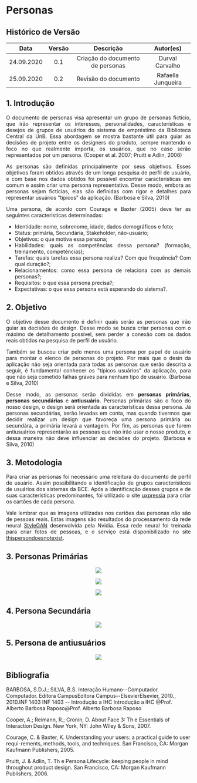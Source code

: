 # Personas

## Histórico de Versão
|    Data    | Versão | Descrição            | Autor(es)       |
| :--------: | :----: | :------------------: | :-------------: |
| 24.09.2020 |  0.1   | Criação do documento de personas | Durval Carvalho |
| 25.09.2020 |  0.2   | Revisão do documento | Rafaella Junqueira |

<div align="justify">
    
## 1. Introdução

O documento de personas visa apresentar um grupo de personas fictício, que irão representar os interesses, personalidades, características e desejos de grupos de usuários do sistema de empréstimo da Biblioteca Central da UnB. Essa abordagem se mostra bastante útil para guiar as decisões de projeto entre os designers do produto, sempre mantendo o foco no que realmente importa, os usuários, que no caso serão representados por um persona. (Cooper et al. 2007; Pruitt e Adlin, 2006)

As personas são definidas principalmente por seus objetivos. Esses objetivos foram obtidos através de um longa pesquisa de perfil de usuário, e com base nos dados obtidos foi possível encontrar características em comum e assim criar uma persona representativa. Desse modo, embora as personas sejam fictícias, elas são definidas com rigor e detalhes para representar usuários "típicos" da aplicação. (Barbosa e Silva, 2010)

Uma persona, de acordo com Courage e Baxter (2005) deve ter as seguintes caracteristicas determinadas:
- Identidade: nome, sobrenome, idade, dados demográficos e foto;
- Status: primária, Secundária, Stakeholder, não-usuário;
- Objetivos: o que motiva essa persona;
- Habilidades: quais as competências dessa persona? (formação, treinamento, competências);
- Tarefas: quais tarefas essa persona realiza? Com que frequência? Com qual duração?;
- Relacionamentos: como essa persona de relaciona com as demais personas?;
- Requisitos: o que essa persona precisa?;
- Expectativas: o que essa persona está esperando do sistema?.

## 2. Objetivo

O objetivo desse documento é definir quais serão as personas que irão guiar as decisões de design. Desse modo se busca criar personas com o máximo de detalhamento possível, sem perder a conexão com os dados reais obtidos na pesquisa de perfil de usuário.

Também se buscou criar pelo menos uma persona por papel de usuário para montar o elenco de personas do projeto. Por mais que o desin da aplicação não seja orientada para todas as personas que serão descrita a seguir, é fundamental conhecer os "típicos usuários" da aplicação, para que não seja cometido falhas graves para nenhum tipo de usuário. (Barbosa e Silva, 2010)

Desse modo, as personas serão divididas em **personas primárias**, **personas secundárias** e **antiusuário**. Personas primárias são o foco do nosso design, o design será orientada as características dessa persona. Já personas secundárias, serão levadas em conta, mas quando tivermos que decidir realizar um design que favoreça uma persona primária ou secundára, a primária levará a vantagem. Por fim, as personas que forem antiusuários representarão as pessoas que não irão usar o nosso produto, e dessa maneira não deve influenciar as decisões do projeto. (Barbosa e Silva, 2010)

## 3. Metodologia

Para criar as personas foi necessário uma releitura do documento de perfil de usuário. Assim possibilitando a identificação de grupos característicos de usuários dos sistemas da BCE. Após a identificação desses grupos e de suas características predominantes, foi utilizado o site [uxpressia](https://uxpressia.com/) para criar os cartões de cada persona.

Vale lembrar que as imagens utilizadas nos cartões das personas não são de pessoas reais. Estas imagens são resultados do processamento da rede neural [StyleGAN](https://en.wikipedia.org/wiki/StyleGAN) desenvolvida pela Nvidia. Essa rede neural foi treinada para criar fotos de pessoas, e o serviço está disponibilizado no site [thispersondoesnotexist](https://thispersondoesnotexist.com/).

## 3. Personas Primárias

<p align="center">
    <img src='_media/images/persona_1.png'>
</p>

<p align="center">
    <img src='_media/images/persona_2.png'>
</p>

<p align="center">
    <img src='_media/images/persona_3.png'>
</p>


## 4. Persona Secundária

<p align="center">
    <img src='_media/images/persona_4.png'>
</p>

## 5. Persona de antiusuários

<p align="center">
    <img src='_media/images/persona_5.png'>
</p>

</div>

## Bibliografia

BARBOSA, S.D.J.; SILVA, B.S. Interação Humano--Computador. Computador. Editora CampusEditora Campus--ElsevierElsevier, 2010., 2010.INF 1403 INF 1403 -- Introdução a IHC Introdução a IHC @Prof. Alberto Barbosa Raposo@Prof. Alberto Barbosa Raposo

Cooper, A.; Reimann, R.; Cronin, D. About Face 3: Th  e Essentials of Interaction Design. New York, NY: John Wiley & Sons, 2007.

Courage, C. & Baxter, K. Understanding your users: a practical guide to user requi-rements, methods, tools, and techniques. San Francisco, CA: Morgan Kaufmann Publishers, 2005. 

Pruitt, J. & Adlin, T. Th  e Persona Lifecycle: keeping people in mind throughout product design. San Francisco, CA: Morgan Kaufmann Publishers, 2006.
